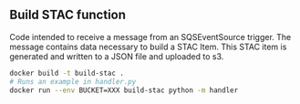 ## Build STAC function

Code intended to receive a message from an SQSEventSource trigger. The message contains data necessary to build a STAC Item. This STAC item is generated and written to a JSON file and uploaded to s3.

```bash
docker build -t build-stac .
# Runs an example in handler.py
docker run --env BUCKET=XXX build-stac python -m handler
```

